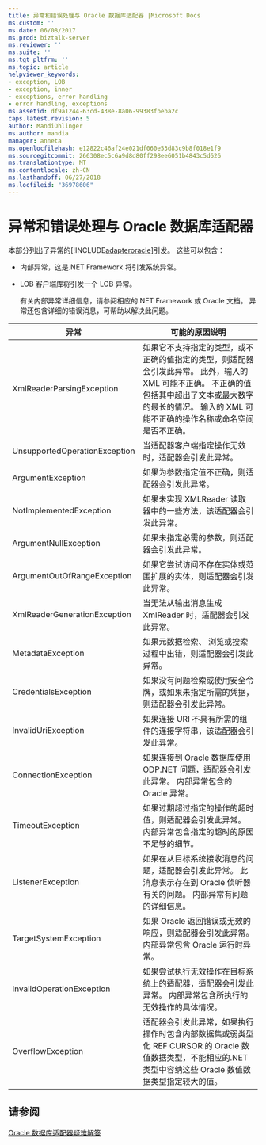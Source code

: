 ```yaml
---
title: 异常和错误处理与 Oracle 数据库适配器 |Microsoft Docs
ms.custom: ''
ms.date: 06/08/2017
ms.prod: biztalk-server
ms.reviewer: ''
ms.suite: ''
ms.tgt_pltfrm: ''
ms.topic: article
helpviewer_keywords:
- exception, LOB
- exception, inner
- exceptions, error handling
- error handling, exceptions
ms.assetid: df9a1244-63cd-438e-8a06-99383fbeba2c
caps.latest.revision: 5
author: MandiOhlinger
ms.author: mandia
manager: anneta
ms.openlocfilehash: e12822c46af24e021df060e53d83c9b8f018e1f9
ms.sourcegitcommit: 266308ec5c6a9d8d80ff298ee6051b4843c5d626
ms.translationtype: MT
ms.contentlocale: zh-CN
ms.lasthandoff: 06/27/2018
ms.locfileid: "36978606"
---
```

# <a name="exceptions-and-error-handling-with-the-oracle-database-adapter"></a>异常和错误处理与 Oracle 数据库适配器
本部分列出了异常的[!INCLUDE[adapteroracle](../../includes/adapteroracle-md.md)]引发。 这些可以包含：  
  
- 内部异常，这是.NET Framework 将引发系统异常。  
  
- LOB 客户端库将引发一个 LOB 异常。  
  
  有关内部异常详细信息，请参阅相应的.NET Framework 或 Oracle 文档。 异常还包含详细的错误消息，可帮助以解决此问题。  
  
|异常|可能的原因说明|  
|---------------|---------------------------------|  
|XmlReaderParsingException|如果它不支持指定的类型，或不正确的值指定的类型，则适配器会引发此异常。 此外，输入的 XML 可能不正确。 不正确的值包括其中超出了文本或最大数字的最长的情况。 输入的 XML 可能不正确的操作名称或命名空间是否不正确。|  
|UnsupportedOperationException|当适配器客户端指定操作无效时，适配器会引发此异常。|  
|ArgumentException|如果为参数指定值不正确，则适配器会引发此异常。|  
|NotImplementedException|如果未实现 XMLReader 读取器中的一些方法，该适配器会引发此异常。|  
|ArgumentNullException|如果未指定必需的参数，则适配器会引发此异常。|  
|ArgumentOutOfRangeException|如果它尝试访问不存在实体或范围扩展的实体，则适配器会引发此异常。|  
|XmlReaderGenerationException|当无法从输出消息生成 XmlReader 时，适配器会引发此异常。|  
|MetadataException|如果元数据检索、 浏览或搜索过程中出错，则适配器会引发此异常。|  
|CredentialsException|如果没有问题检索或使用安全令牌，或如果未指定所需的凭据，则适配器会引发此异常。|  
|InvalidUriException|如果连接 URI 不具有所需的组件的连接字符串，该适配器会引发此异常。|  
|ConnectionException|如果连接到 Oracle 数据库使用 ODP.NET 问题，适配器会引发此异常。 内部异常包含的 Oracle 异常。|  
|TimeoutException|如果过期超过指定的操作的超时值，则适配器会引发此异常。 内部异常包含指定的超时的原因不足够的细节。|  
|ListenerException|如果在从目标系统接收消息的问题，适配器会引发此异常。 此消息表示存在到 Oracle 侦听器有关的问题。 内部异常有问题的详细信息。|  
|TargetSystemException|如果 Oracle 返回错误或无效的响应，则适配器会引发此异常。 内部异常包含 Oracle 运行时异常。|  
|InvalidOperationException|如果尝试执行无效操作在目标系统上的适配器，适配器会引发此异常。 内部异常包含所执行的无效操作的具体情况。|  
|OverflowException|适配器会引发此异常，如果执行操作时包含内部数据集或弱类型化 REF CURSOR 的 Oracle 数值数据类型，不能相应的.NET 类型中容纳这些 Oracle 数值数据类型指定较大的值。|  
  
## <a name="see-also"></a>请参阅  
[Oracle 数据库适配器疑难解答](../../adapters-and-accelerators/adapter-oracle-database/troubleshoot-the-oracle-database-adapter.md)